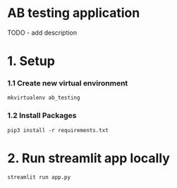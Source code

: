 # AB testing application

TODO - add description

# 1. Setup

### 1.1 Create new virtual environment
```mkvirtualenv ab_testing```

### 1.2 Install Packages
```pip3 install -r requirements.txt```

# 2. Run streamlit app locally
```streamlit run app.py```